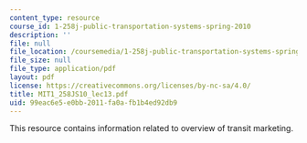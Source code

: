 ```yaml
---
content_type: resource
course_id: 1-258j-public-transportation-systems-spring-2010
description: ''
file: null
file_location: /coursemedia/1-258j-public-transportation-systems-spring-2010/99eac6e5e0bb2011fa0afb1b4ed92db9_MIT1_258JS10_lec13.pdf
file_size: null
file_type: application/pdf
layout: pdf
license: https://creativecommons.org/licenses/by-nc-sa/4.0/
title: MIT1_258JS10_lec13.pdf
uid: 99eac6e5-e0bb-2011-fa0a-fb1b4ed92db9
---
```

This resource contains information related to overview of transit marketing. 
